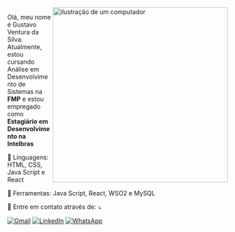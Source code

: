 <img src="https://raw.githubusercontent.com/MicaelliMedeiros/micaellimedeiros/master/image/computer-illustration.png" alt="ilustração de um computador" min-width="400px" max-width="400px" width="400px" align="right">

<p align="left"> 
  
Olá, meu nome é Gustavo Ventura da Silva. Atualmente, estou cursando Análise em Desenvolvimento de Sistemas na <strong>FMP</strong> e estou empregado como <strong>Estagiário em Desenvolvimento na Intelbras</strong>
</p>

<p align="left">
  🦄 Linguagens: HTML, CSS, Java Script e React
</p>

<p align="left">
  💼 Ferramentas: Java Script, React, WSO2 e MySQL
</p>

<p align="left">
  💌 Entre em contato através de: ⤵️
</p>

<p align="left">
  <a href="mailto:gustavo.ventura.work@gmail.com" title="Gmail">
  <img src="https://img.shields.io/badge/-Gmail-FF0000?style=flat-square&labelColor=FF0000&logo=gmail&logoColor=white&link=LINK-DO-SEU-GMAIL" alt="Gmail"/></a>

  <a href="https://www.linkedin.com/in/gustavoventuradasilva/" title="LinkedIn">
  <img src="https://img.shields.io/badge/-Linkedin-0e76a8?style=flat-square&logo=Linkedin&logoColor=white&link=LINK-DO-SEU-LINKEDIN" alt="LinkedIn"/></a>

  <a href="https://wa.me/48998366126" target="_blank" title="WhatsApp">
  <img src="https://img.shields.io/badge/-WhatsApp-25d366?style=flat-square&labelColor=25d366&logo=whatsapp&logoColor=white&link=API-DO-SEU-WHATSAPP" alt="WhatsApp"/></a>
</p>
